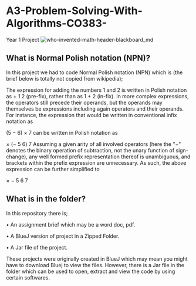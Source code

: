 # A3-Problem-Solving-With-Algorithms-CO383-
Year 1 Project
![who-invented-math-header-blackboard_md](https://user-images.githubusercontent.com/74104140/98501771-16c60d00-2248-11eb-835e-af0abf118e9b.jpg)

## What is Normal Polish notation (NPN)?
In this project we had to code Normal Polish notation (NPN) which is (the brief below is totally not copied from wikipedia);

The expression for adding the numbers 1 and 2 is written in Polish notation as + 1 2 (pre-fix), rather than as 1 + 2 (in-fix). In more complex expressions, the operators still precede their operands, but the operands may themselves be expressions including again operators and their operands. For instance, the expression that would be written in conventional infix notation as

(5 − 6) × 7
can be written in Polish notation as

× (− 5 6) 7
Assuming a given arity of all involved operators (here the "−" denotes the binary operation of subtraction, not the unary function of sign-change), any well formed prefix representation thereof is unambiguous, and brackets within the prefix expression are unnecessary. As such, the above expression can be further simplified to

× − 5 6 7

## What is in the folder?
In this repository there is;

• An assignment brief which may be a word doc, pdf.

• A BlueJ version of project in a Zipped Folder.

• A Jar file of the project.

These projects were originally created in BlueJ which may mean you might have to download Bluej to view the files. However, there is a Jar file in the folder which can be used to open, extract and view the code by using certain softwares.
